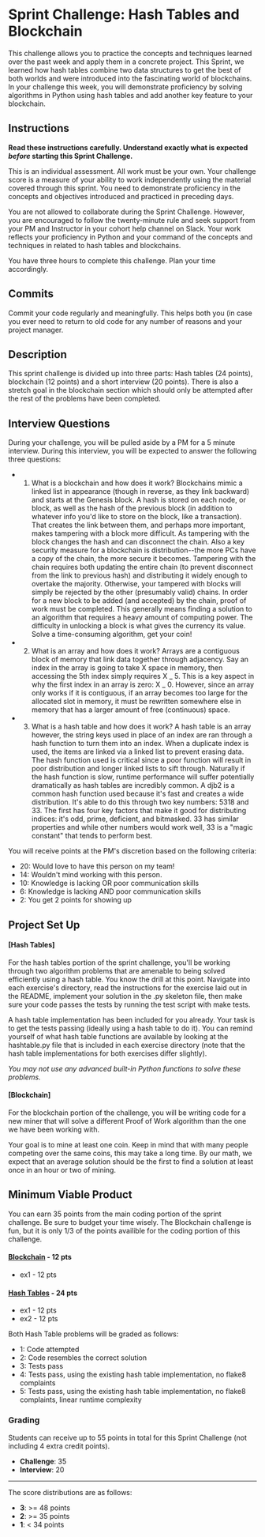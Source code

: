 # Sprint Challenge: Hash Tables and Blockchain

This challenge allows you to practice the concepts and techniques learned over the past week and apply them in a concrete project. This Sprint, we learned how hash tables combine two data structures to get the best of both worlds and were introduced into the fascinating world of blockchains. In your challenge this week, you will demonstrate proficiency by solving algorithms in Python using hash tables and add another key feature to your blockchain.

## Instructions

**Read these instructions carefully. Understand exactly what is expected _before_ starting this Sprint Challenge.**

This is an individual assessment. All work must be your own. Your challenge score is a measure of your ability to work independently using the material covered through this sprint. You need to demonstrate proficiency in the concepts and objectives introduced and practiced in preceding days.

You are not allowed to collaborate during the Sprint Challenge. However, you are encouraged to follow the twenty-minute rule and seek support from your PM and Instructor in your cohort help channel on Slack. Your work reflects your proficiency in Python and your command of the concepts and techniques in related to hash tables and blockchains.

You have three hours to complete this challenge. Plan your time accordingly.

## Commits

Commit your code regularly and meaningfully. This helps both you (in case you ever need to return to old code for any number of reasons and your project manager.

## Description

This sprint challenge is divided up into three parts: Hash tables (24 points), blockchain (12 points) and a short interview (20 points). There is also a stretch goal in the blockchain section which should only be attempted after the rest of the problems have been completed.

## Interview Questions

During your challenge, you will be pulled aside by a PM for a 5 minute interview. During this interview, you will be expected to answer the following three questions:

- 1. What is a blockchain and how does it work?
     Blockchains mimic a linked list in appearance (though in reverse, as they link backward) and starts at the Genesis block. A hash is stored on each node, or block, as well as the hash of the previous block (in addition to whatever info you'd like to store on the block, like a transaction). That creates the link between them, and perhaps more important, makes tampering with a block more difficult. As tampering with the block changes the hash and can disconnect the chain. Also a key security measure for a blockchain is distribution--the more PCs have a copy of the chain, the more secure it becomes. Tampering with the chain requires both updating the entire chain (to prevent disconnect from the link to previous hash) and distributing it widely enough to overtake the majority. Otherwise, your tampered with blocks will simply be rejected by the other (presumably valid) chains. In order for a new block to be added (and accepted) by the chain, proof of work must be completed. This generally means finding a solution to an algorithm that requires a heavy amount of computing power. The difficulty in unlocking a block is what gives the currency its value. Solve a time-consuming algorithm, get your coin!
- 2. What is an array and how does it work?
     Arrays are a contiguous block of memory that link data together through adjacency. Say an index in the array is going to take X space in memory, then accessing the 5th index simply requires X _ 5. This is a key aspect in why the first index in an array is zero: X _ 0. However, since an array only works if it is contiguous, if an array becomes too large for the allocated slot in memory, it must be rewritten somewhere else in memory that has a larger amount of free (continuous) space.
- 3. What is a hash table and how does it work?
     A hash table is an array however, the string keys used in place of an index are ran through a hash function to turn them into an index. When a duplicate index is used, the items are linked via a linked list to prevent erasing data. The hash function used is critical since a poor function will result in poor distribution and longer linked lists to sift through. Naturally if the hash function is slow, runtime performance will suffer potentially dramatically as hash tables are incredibly common. A djb2 is a common hash function used because it's fast and creates a wide distribution. It's able to do this through two key numbers: 5318 and 33. The first has four key factors that make it good for distributing indices: it's odd, prime, deficient, and bitmasked. 33 has similar properties and while other numbers would work well, 33 is a "magic constant" that tends to perform best.

You will receive points at the PM's discretion based on the following criteria:

- 20: Would love to have this person on my team!
- 14: Wouldn't mind working with this person.
- 10: Knowledge is lacking OR poor communication skills
- 6: Knowledge is lacking AND poor communication skills
- 2: You get 2 points for showing up

## Project Set Up

#### [Hash Tables]

For the hash tables portion of the sprint challenge, you'll be working through two algorithm problems that are amenable to being solved efficiently using a hash table. You know the drill at this point. Navigate into each exercise's directory, read the instructions for the exercise laid out in the README, implement your solution in the .py skeleton file, then make sure your code passes the tests by running the test script with make tests.

A hash table implementation has been included for you already. Your task is to get the tests passing (ideally using a hash table to do it). You can remind yourself of what hash table functions are available by looking at the hashtable.py file that is included in each exercise directory (note that the hash table implementations for both exercises differ slightly).

_You may not use any advanced built-in Python functions to solve these problems._

#### [Blockchain]

For the blockchain portion of the challenge, you will be writing code for a new miner that will solve a different Proof of Work algorithm than the one we have been working with.

Your goal is to mine at least one coin. Keep in mind that with many people competing over the same coins, this may take a long time. By our math, we expect that an average solution should be the first to find a solution at least once in an hour or two of mining.

## Minimum Viable Product

You can earn 35 points from the main coding portion of the sprint challenge. Be sure to budget your time wisely. The Blockchain challenge is fun, but it is only 1/3 of the points availible for the coding portion of this challenge.

#### [Blockchain](https://github.com/LambdaSchool/Sprint-Challenge--Hash-BC/tree/master/blockchain) - 12 pts

- ex1 - 12 pts

#### [Hash Tables](https://github.com/LambdaSchool/Sprint-Challenge--Hash-BC/tree/master/hashtables) - 24 pts

- ex1 - 12 pts
- ex2 - 12 pts

Both Hash Table problems will be graded as follows:

- 1: Code attempted
- 2: Code resembles the correct solution
- 3: Tests pass
- 4: Tests pass, using the existing hash table implementation, no flake8 complaints
- 5: Tests pass, using the existing hash table implementation, no flake8 complaints, linear runtime complexity

### Grading

Students can receive up to 55 points in total for this Sprint Challenge (not including 4 extra credit points).

- **Challenge**: 35
- **Interview**: 20

---

The score distributions are as follows:

- **3**: >= 48 points
- **2**: >= 35 points
- **1**: < 34 points
